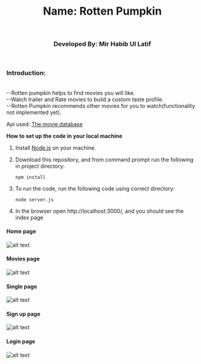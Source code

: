 <div align="center">
<h1>Name: Rotten Pumpkin</h1><br>
<h3>Developed By: Mir Habib Ul Latif</h3><br>
</div>

<h3>Introduction: </h3>
<br>
--Rotten pumpkin helps to find movies you will like.<br>
--Watch trailer and Rate movies to build a custom taste profile.<br>
--Rotten Pumpkin recommends other movies for you to watch(functionality not implemented yet).

Api used:
[The movie database](https://www.themoviedb.org/)

**How to set up the code in your local machine**

1. Install [Node.js](https://nodejs.org/en/download/) on your machine.



2. Download this repository, and from command prompt run the following in project directory:

   `npm install`



3. To run the code, run the following code using correct directory:

    `node server.js`


    
4. In the browser open http://localhost:3000/, and you should see the index page



#### Home page
![alt text](https://github.com/mirsahib/Rotten-Pumpkin/blob/master/images/index.jpeg)
#### Movies page
![alt text](https://github.com/mirsahib/Rotten-Pumpkin/blob/master/images/movies.jpeg)

#### Single page
![alt text](https://github.com/mirsahib/Rotten-Pumpkin/blob/master/images/single.jpeg)

#### Sign up page
![alt text](https://github.com/mirsahib/Rotten-Pumpkin/blob/master/images/signup.png)

#### Login page
![alt text](https://github.com/mirsahib/Rotten-Pumpkin/blob/master/images/login.png)
